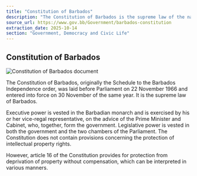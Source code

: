 ```yaml
---
title: "Constitution of Barbados"
description: "The Constitution of Barbados is the supreme law of the nation, outlining the vesting of executive and legislative power, and providing for protection from deprivation of property without compensation."
source_url: https://www.gov.bb/Government/barbados-constitution
extraction_date: 2025-10-14
section: "Government, Democracy and Civic Life"
---
```


## Constitution of Barbados

![Constitution of Barbados document](https://www.gov.bb/media_files/constitution-of-barbados.png)

The Constitution of Barbados, originally the Schedule to the Barbados Independence order, was laid before Parliament on 22 November 1966 and entered into force on 30 November of the same year. It is the supreme law of Barbados.

Executive power is vested in the Barbadian monarch and is exercised by his or her vice-regal representative, on the advice of the Prime Minister and Cabinet, who, together, form the government. Legislative power is vested in both the government and the two chambers of the Parliament. The Constitution does not contain provisions concerning the protection of intellectual property rights.

However, article 16 of the Constitution provides for protection from deprivation of property without compensation, which can be interpreted in various manners.
```